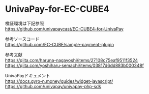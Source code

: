 # UnivaPay-for-EC-CUBE4

検証環境は下記参照  
https://github.com/univapaycast/EC-CUBE4-for-UnivaPay

参考ソースコード  
https://github.com/EC-CUBE/sample-payment-plugin

参考文献  
https://qiita.com/haruna-nagayoshi/items/27108c75eaf9511f3524  
https://qiita.com/yoshiharu-semachi/items/03817d6dd883b000348f

UnivaPayドキュメント  
https://docs.gyro-n.money/guides/widget-javascript/  
https://github.com/univapay/univapay-php-sdk
